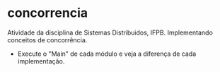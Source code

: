 # concorrencia

Atividade da disciplina de Sistemas Distribuidos, IFPB. Implementando conceitos de concorrência.

- Execute o "Main" de cada módulo e veja a diferença de cada implementação.
